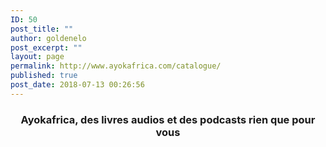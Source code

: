 ```yaml
---
ID: 50
post_title: ""
author: goldenelo
post_excerpt: ""
layout: page
permalink: http://www.ayokafrica.com/catalogue/
published: true
post_date: 2018-07-13 00:26:56
---
```

<h3 style="text-align: center;">Ayokafrica, des livres audios et des podcasts rien que pour vous</h3>